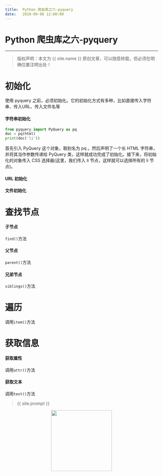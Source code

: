 ```yaml
---             
title:  Python 爬虫库之六-pyquery
date:   2018-09-06 12:00:00
---
```

# Python 爬虫库之六-pyquery

***
> 版权声明：本文为 {{ site.name }} 原创文章，可以随意转载，但必须在明确位置注明出处！

# 初始化

使用 pyquery 之前，必须初始化。它的初始化方式有多种，比如直接传入字符串、传入URL、传入文件名等

#### 字符串初始化

```python
from pyquery import PyQuery as pq
doc = pq(html)
print(doc('li'))
```

首先引入 PyQuery 这个对象，取别名为 pq 。然后声明了一个长 HTML 字符串，并将其当作参数传递给 PyQuery 类，这样就成功完成了初始化。接下来，将初始化的对象传入 CSS 选择器(这里，我们传入 li 节点，这样就可以选择所有的 li 节点)。

#### URL 初始化

#### 文件初始化



# 查找节点

#### 子节点

`find()`方法

#### 父节点

`parent()`方法

#### 兄弟节点

`siblings()`方法

# 遍历

调用`item()`方法

# 获取信息

#### 获取属性

调用`attr()`方法

#### 获取文本

调用`text()`方法

> {{ site.prompt }}

<div  align="center">
<img src="https://rengui520.github.io/images/wechart.jpg" width = "200" height = "200"/>
